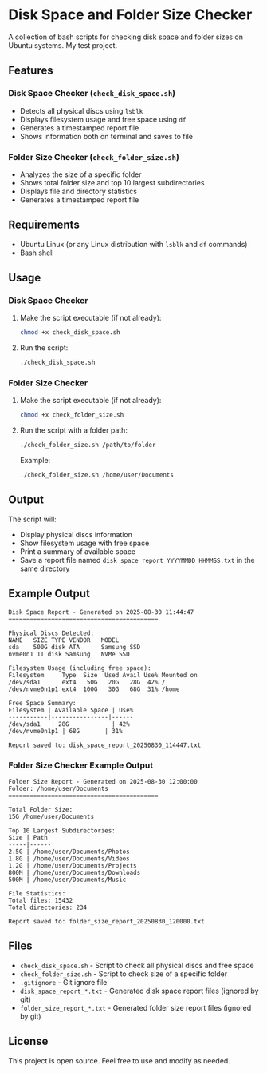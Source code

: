 # Disk Space and Folder Size Checker

A collection of bash scripts for checking disk space and folder sizes on Ubuntu systems.
My test project.

## Features

### Disk Space Checker (`check_disk_space.sh`)
- Detects all physical discs using `lsblk`
- Displays filesystem usage and free space using `df`
- Generates a timestamped report file
- Shows information both on terminal and saves to file

### Folder Size Checker (`check_folder_size.sh`)
- Analyzes the size of a specific folder
- Shows total folder size and top 10 largest subdirectories
- Displays file and directory statistics
- Generates a timestamped report file

## Requirements

- Ubuntu Linux (or any Linux distribution with `lsblk` and `df` commands)
- Bash shell

## Usage

### Disk Space Checker
1. Make the script executable (if not already):
   ```bash
   chmod +x check_disk_space.sh
   ```
2. Run the script:
   ```bash
   ./check_disk_space.sh
   ```

### Folder Size Checker
1. Make the script executable (if not already):
   ```bash
   chmod +x check_folder_size.sh
   ```
2. Run the script with a folder path:
   ```bash
   ./check_folder_size.sh /path/to/folder
   ```
   Example:
   ```bash
   ./check_folder_size.sh /home/user/Documents
   ```

## Output

The script will:
- Display physical discs information
- Show filesystem usage with free space
- Print a summary of available space
- Save a report file named `disk_space_report_YYYYMMDD_HHMMSS.txt` in the same directory

## Example Output

```
Disk Space Report - Generated on 2025-08-30 11:44:47
==========================================

Physical Discs Detected:
NAME   SIZE TYPE VENDOR   MODEL
sda    500G disk ATA      Samsung SSD
nvme0n1 1T disk Samsung   NVMe SSD

Filesystem Usage (including free space):
Filesystem     Type  Size  Used Avail Use% Mounted on
/dev/sda1      ext4   50G   20G   28G  42% /
/dev/nvme0n1p1 ext4  100G   30G   68G  31% /home

Free Space Summary:
Filesystem | Available Space | Use%
-----------|----------------|------
/dev/sda1   | 28G            | 42%
/dev/nvme0n1p1 | 68G       | 31%

Report saved to: disk_space_report_20250830_114447.txt
```

### Folder Size Checker Example Output

```
Folder Size Report - Generated on 2025-08-30 12:00:00
Folder: /home/user/Documents
==========================================

Total Folder Size:
15G	/home/user/Documents

Top 10 Largest Subdirectories:
Size | Path
-----|------
2.5G | /home/user/Documents/Photos
1.8G | /home/user/Documents/Videos
1.2G | /home/user/Documents/Projects
800M | /home/user/Documents/Downloads
500M | /home/user/Documents/Music

File Statistics:
Total files: 15432
Total directories: 234

Report saved to: folder_size_report_20250830_120000.txt
```

## Files

- `check_disk_space.sh` - Script to check all physical discs and free space
- `check_folder_size.sh` - Script to check size of a specific folder
- `.gitignore` - Git ignore file
- `disk_space_report_*.txt` - Generated disk space report files (ignored by git)
- `folder_size_report_*.txt` - Generated folder size report files (ignored by git)

## License

This project is open source. Feel free to use and modify as needed.
